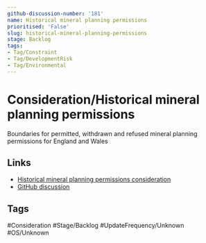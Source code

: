 ```yaml
---
github-discussion-number: '181'
name: Historical mineral planning permissions
prioritised: 'False'
slug: historical-mineral-planning-permissions
stage: Backlog
tags:
- Tag/Constraint
- Tag/DevelopmentRisk
- Tag/Environmental
---
```


# Consideration/Historical mineral planning permissions

Boundaries for permitted, withdrawn and refused mineral planning permissions for England and Wales

## Links

* [Historical mineral planning permissions consideration](https://design.planning.data.gov.uk/planning-consideration/historical-mineral-planning-permissions)
* [GitHub discussion](https://github.com/digital-land/data-standards-backlog/discussions/181)

## Tags

#Consideration #Stage/Backlog #UpdateFrequency/Unknown #OS/Unknown